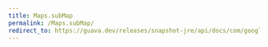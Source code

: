 ```yaml
---
title: Maps.subMap
permalink: /Maps.subMap/
redirect_to: https://guava.dev/releases/snapshot-jre/api/docs/com/google/common/collect/Maps.html#subMap-java.util.NavigableMap-com.google.common.collect.Range-
---
```

